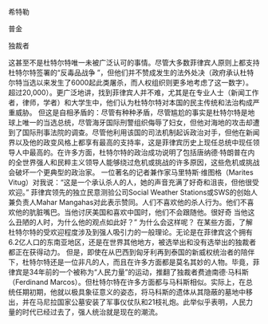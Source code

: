 希特勒

普金


独裁者

这甚至不是杜特尔特唯一未被广泛认可的事情。尽管大多数菲律宾人原则上都支持杜特尔特签署的“反毒品战争 ”，但他们并不赞成发生的法外处决（政府承认杜特尔特当选以来发生了6000起此类屠杀，而人权组织则更多地考虑了这一数字）。超过20,000）。更广泛地讲，找到菲律宾人并不难，尤其是在专业人士（新闻工作者，律师，学者）和大学生中，他们认为杜特尔特对本国的民主传统和法治构成严重威胁。
但这是自相矛盾的：尽管有种种矛盾，尽管尴尬的事实是杜特尔特是地球上唯一的当选总统，尽管海牙国际刑警组织侮辱了妇女，但他对海地的攻击却遭到了国际刑事法院的调查。尽管他利用该国的司法机制起诉政治对手，但他在新闻界以及他的政变风格上都享有最高的支持率，这是菲律宾历史上现任总统中现任领导人中最高的。在许多方面，杜特尔特的政治成功说明了包括唐纳德·特朗普在内的全世界强人和民粹主义领导人能够绕过危机或挑战的许多原因，这些危机或挑战会破坏一个更典型的政治家。
一位著名的记者兼作家马里特斯·维图格（Marites Vitug）对我说：“这是一个承认杀人的人，她的声音充满了好奇和沮丧，但他很受欢迎。”
菲律宾领先的独立民意测验公司Social Weather Stations或SWS的创始人兼负责人Mahar Mangahas对此表示赞同。人们不喜欢他的杀人行为。他们不喜欢他的肮脏嘴巴。当他讨厌美国和喜欢中国时，他们不会跟随他。很好奇 当他这么丑陋的人时，为什么他的观点如此好？”
为什么会这样呢？
在某些方面，了解杜特尔特的受欢迎程度涉及到强人吸引力的一般理论。无论是在菲律宾这个拥有6.2亿人口的东南亚地区，还是在世界其他地方，被选举出和没有选举出的独裁者都正在获得动力。
但是，即使在从巴西到匈牙利再到泰国的新威权统治者的陪伴下，杜特尔特还是一位非凡的人，而且在许多方面都是莫名其妙的人物。毕竟，菲律宾是34年前的一个被称为“人民力量”的运动，推翻了独裁者费迪南德·马科斯（Ferdinand Marcos）。但杜特尔特在许多方面都与马科斯相似。实际上，在总统任期初期，他就以极具象征意义的姿态，将马科斯的遗体从其隐蔽的墓地中移出，并在马尼拉国家公墓安装了军事仪仗队和21枝礼炮。此举似乎表明，人民力量的时代已经过去了，强人统治就是现在的潮流。


